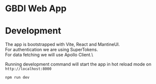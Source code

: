 # GBDI Web App

# Development

The app is bootstrapped with Vite, React and MantineUI.\
For authentication we are using SuperTokens.\
For data fetching we will use Apollo Client.\

Running development command will start the app in hot reload mode on `http://localhost:8000`

```bash
npm run dev
```
